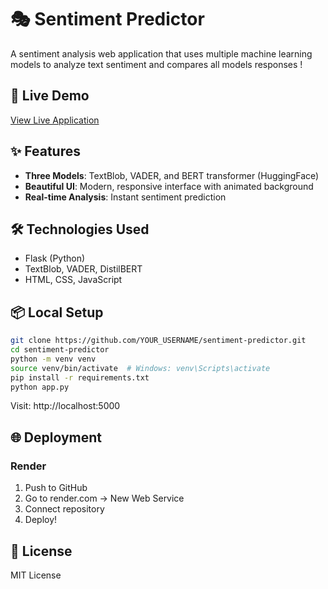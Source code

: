 # 🎭 Sentiment Predictor

A sentiment analysis web application that uses multiple machine learning models to analyze text sentiment and compares all models responses !

## 🚀 Live Demo

[View Live Application](https://your-app-url.onrender.com)

## ✨ Features

- **Three Models**: TextBlob, VADER, and BERT transformer (HuggingFace)
- **Beautiful UI**: Modern, responsive interface with animated background
- **Real-time Analysis**: Instant sentiment prediction

## 🛠️ Technologies Used

- Flask (Python)
- TextBlob, VADER, DistilBERT
- HTML, CSS, JavaScript

## 📦 Local Setup
```bash
git clone https://github.com/YOUR_USERNAME/sentiment-predictor.git
cd sentiment-predictor
python -m venv venv
source venv/bin/activate  # Windows: venv\Scripts\activate
pip install -r requirements.txt
python app.py
```

Visit: http://localhost:5000

## 🌐 Deployment

### Render
1. Push to GitHub
2. Go to render.com → New Web Service
3. Connect repository
4. Deploy!

## 📝 License

MIT License